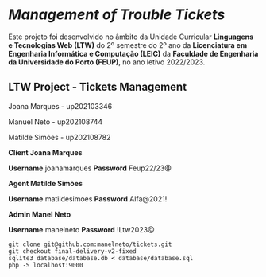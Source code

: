 # *Management of Trouble Tickets*

Este projeto foi desenvolvido no âmbito da Unidade Curricular **Linguagens e Tecnologias Web (LTW)** do 2º semestre do 2º ano da **Licenciatura em Engenharia Informática e Computação (LEIC)** da **Faculdade de Engenharia da Universidade do Porto (FEUP)**, no ano letivo 2022/2023.

## LTW Project - Tickets Management

Joana Marques - up202103346

Manuel Neto - up202108744

Matilde Simões - up202108782

**Client Joana Marques**

__Username__ joanamarques
__Password__ Feup22/23@

**Agent Matilde Simões** 

__Username__ matildesimoes
__Password__ Alfa@2021!

**Admin Manel Neto**

__Username__ manelneto
__Password__ !Ltw2023@


```
git clone git@github.com:manelneto/tickets.git
git checkout final-delivery-v2-fixed
sqlite3 database/database.db < database/database.sql
php -S localhost:9000
```
